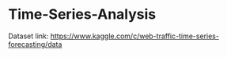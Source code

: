 # Time-Series-Analysis

Dataset link: https://www.kaggle.com/c/web-traffic-time-series-forecasting/data
